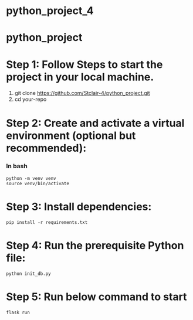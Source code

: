 # python_project_4
# python_project

# Step 1: Follow Steps to start the project in your local machine.

1. git clone https://github.com/Stclair-4/python_project.git
2. cd your-repo

# Step 2: Create and activate a virtual environment (optional but recommended):
### In bash
    python -m venv venv
    source venv/bin/activate 

# Step 3: Install dependencies:

    pip install -r requirements.txt

# Step 4: Run the prerequisite Python file:

    python init_db.py

# Step 5: Run below command to start

    flask run

